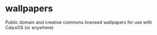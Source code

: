 # wallpapers

Public domain and creative commons licensed wallpapers for use with CalyxOS (or anywhere)